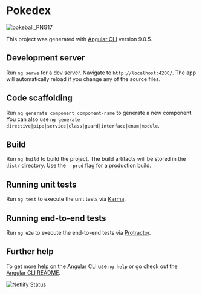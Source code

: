 # Pokedex 
![pokeball_PNG17](https://user-images.githubusercontent.com/18633105/78029372-db20a780-7336-11ea-9321-936c266392fb.png)


This project was generated with [Angular CLI](https://github.com/angular/angular-cli) version 9.0.5.

## Development server

Run `ng serve` for a dev server. Navigate to `http://localhost:4200/`. The app will automatically reload if you change any of the source files.

## Code scaffolding

Run `ng generate component component-name` to generate a new component. You can also use `ng generate directive|pipe|service|class|guard|interface|enum|module`.

## Build

Run `ng build` to build the project. The build artifacts will be stored in the `dist/` directory. Use the `--prod` flag for a production build.

## Running unit tests

Run `ng test` to execute the unit tests via [Karma](https://karma-runner.github.io).

## Running end-to-end tests

Run `ng e2e` to execute the end-to-end tests via [Protractor](http://www.protractortest.org/).

## Further help

To get more help on the Angular CLI use `ng help` or go check out the [Angular CLI README](https://github.com/angular/angular-cli/blob/master/README.md).

[![Netlify Status](https://api.netlify.com/api/v1/badges/07745edb-861c-49d4-aea9-5d3c0ba00674/deploy-status)](https://app.netlify.com/sites/pokedex-arthurfig/deploys)
